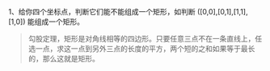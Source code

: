1、给你四个坐标点，判断它们能不能组成一个矩形，如判断 ([0,0],[0,1],[1,1],[1,0]) 能组成一个矩形。
> 勾股定理，矩形是对角线相等的四边形。只要任意三点不在一条直线上，任选一点，求这一点到另外三点的长度的平方，两个短的之和如果等于最长的，那么这就是矩形。